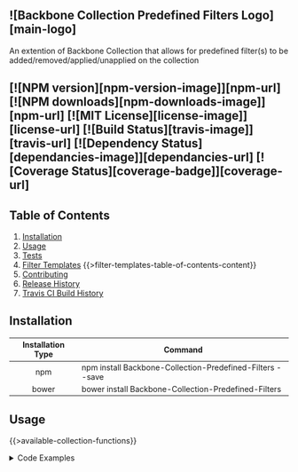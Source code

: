 ![Backbone Collection Predefined Filters Logo][main-logo]
---
An extention of Backbone Collection that allows for predefined filter(s) to be added/removed/applied/unapplied on the collection

[![NPM version][npm-version-image]][npm-url] [![NPM downloads][npm-downloads-image]][npm-url] [![MIT License][license-image]][license-url] [![Build Status][travis-image]][travis-url] [![Dependency Status][dependancies-image]][dependancies-url] [![Coverage Status][coverage-badge]][coverage-url]
---

## <a name="pagetop"></a>Table of Contents
1. [Installation](#installation)
2. [Usage](#usage)
3. [Tests](#tests)
4. [Filter Templates](#filter-templates)
{{>filter-templates-table-of-contents-content}}
5. [Contributing](#contributing)
6. [Release History](#release-history)
7. [Travis CI Build History](#build-history)

## <a name="installation"></a>Installation
| Installation Type | Command|
|     :---:      	|	---  |
| npm 	            | npm install Backbone-Collection-Predefined-Filters --save |
| bower             | bower install Backbone-Collection-Predefined-Filters 	 	|

## <a name="usage"></a>Usage

{{>available-collection-functions}}


<details>
<summary>Code Examples</summary>
``` javascript
var predefinedFilterCollection = require('backbone-collection-predefined-filters');
var models = [/*SomeArrayOfBackboneModels*/];
var options = {
    predefinedFilters: {
        'test-filter-1': /*Some Filter function 1*/,
        'test-filter-2': /*Some Filter function 2*/,
        'test-filter-3': /*Some Filter function 3*/,
        'test-filter-4': /*Some Filter function 4*/
    },
    appliedPredefinedFilters: {
        'test-filter-1': true,
        'test-filter-2': false,
        'test-filter-4': false
    },
    pagingOptions: {
        modelsPerPage: 10,
        enableLooping: true,
        startPage: 1
    }
};

/*Declare Basic Collection No options passed in*/
var exampleOneCollection = new predefinedFilterCollection(models);
/*Add filter to Collection*/
exampleOneCollection.addPredefinedFilter('test-filter-1', someTestFilterFunction1);
/*Apply filter to Collection*/
exampleOneCollection.applyPredefinedFilter('test-filter-1', true);
/*Unapply filter from Collection*/
exampleOneCollection.applyPredefinedFilter('test-filter-1', false);
/*Remove filter from Collection*/
exampleOneCollection.removePredefinedFilter('test-filter-1');

/*Declare Basic Collection with options passed in*/
var exampleTwoCollection = new predefinedFilterCollection(options);
/* Set Applied filter status to multiple filters at once*/
exampleTwoCollection.applyPredefinedFilter({
    'test-filter-1': false,
    'test-filter-2': true,
    'test-filter-4': true
});

/*Declare Basic Collection with paging options passed in*/
var exampleThreeCollection = new predefinedFilterCollection(options);
/*Get Next Page of Models*/
exampleThreeCollection.nextPage();
/*Get Previous Page of Models*/
exampleThreeCollection.previousPage();
/*Get Page 5 of Models*/
exampleThreeCollection.goToPage(5);
```
</details>

## <a name="tests"></a>Tests
| Coverage Test Results 											| Unit Test Run											   |
|     ---      														|		---    										   	   |
| [![Lines Covered][coverage-lines-badge]][coverage-url]     		| [![Travis Build Number][travis-build-badge]][travis-url] |
| [![Statements Covered][coverage-statements-badge]][coverage-url]  | [![Number of Tests][tests-total-badge]][travis-url]	   |
| [![Functions Covered][coverage-functions-badge]][coverage-url]    | [![Tests Passed][tests-passed-badge]][travis-url]		   |
| [![Branches Covered][coverage-branches-badge]][coverage-url]      | [![Tests Failed][tests-failed-badge]][travis-url]		   |


## <a name="filter-templates"></a>Filter Templates

{{>filter-templates-content}}

## <a name="contributing"></a>Contributing

In lieu of a formal styleguide, take care to maintain the existing coding style.
Add unit tests for any new or changed functionality. Lint and test your code.

## <a name="release-history"></a>Release History

* **1.0.0** Initial release

## <a name="build-history"></a>Travis CI Build History
<details>
<summary>Show Build History Table</summary>
{{>build-history-content}}
</details>
[Return to Top](#pagetop)

{{>build-history-content-badge-urls}}


[main-logo]: logo-main.png?raw=true "Backbone Collection Predefined Filters"
[license-image]: http://img.shields.io/badge/license-MIT-blue.svg?style=flat
[license-url]: LICENSE

[npm-url]: https://npmjs.org/package/backbone-collection-predefined-filters
[npm-version-image]: http://img.shields.io/npm/v/backbone-collection-predefined-filters.svg?style=flat
[npm-downloads-image]: http://img.shields.io/npm/dm/backbone-collection-predefined-filters.svg?style=flat

[travis-url]: https://travis-ci.org/JSystemsTech/backbone-collection-predefined-filters
[travis-builds-url]: https://travis-ci.org/JSystemsTech/backbone-collection-predefined-filters/builds
[travis-image]: https://travis-ci.org/JSystemsTech/backbone-collection-predefined-filters.svg?branch=master

[dependancies-image]:https://david-dm.org/JSystemsTech/backbone-collection-predefined-filters.svg?style=flat
[dependancies-url]:https://david-dm.org/JSystemsTech/backbone-collection-predefined-filters

[coverage-url]: https://coveralls.io/github/JSystemsTech/backbone-collection-predefined-filters?branch=master
[coverage-badge]: https://coveralls.io/repos/github/JSystemsTech/backbone-collection-predefined-filters/badge.svg?branch=master
